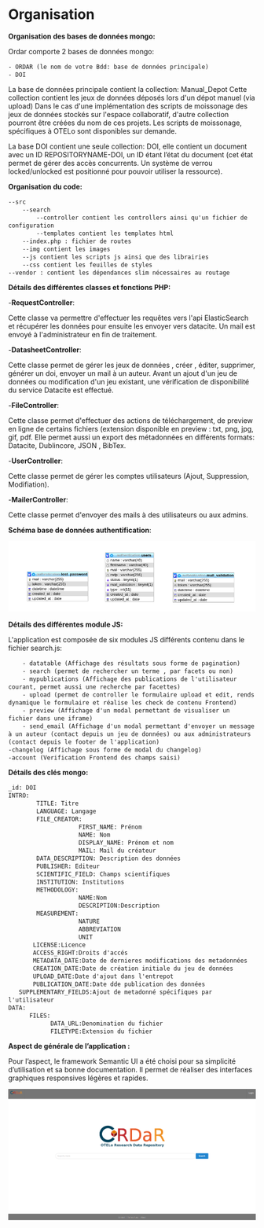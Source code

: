 # Organisation  


**Organisation des bases de données mongo:**

Ordar comporte 2 bases de données mongo:

    - ORDAR (le nom de votre Bdd: base de données principale)
    - DOI
    
 La base de données principale contient la collection: Manual_Depot 
 Cette collection contient les jeux de données déposés lors d'un dépot manuel (via upload)
 Dans le cas d'une implémentation des scripts de moissonage des jeux de données stockés sur l'espace collaboratif, d'autre collection pourront être créées du nom de ces projets. Les scripts de moissonage, spécifiques à OTELo sont disponibles sur demande.
 
 La base DOI contient une seule collection: DOI, elle contient un document avec un ID REPOSITORYNAME-DOI, un ID étant l’état du document (cet état permet de gérer des accès concurrents. Un système de verrou locked/unlocked est positionné pour pouvoir utiliser la ressource). 


**Organisation du code:**

    --src
        --search
            --controller contient les controllers ainsi qu'un fichier de configuration 
            --templates contient les templates html
        --index.php : fichier de routes
        --img contient les images 
        --js contient les scripts js ainsi que des librairies
        --css contient les feuilles de styles
    --vendor : contient les dépendances slim nécessaires au routage


**Détails des différentes classes et fonctions PHP:**

-**RequestController**: 

Cette classe va permettre d'effectuer les requêtes vers l'api ElasticSearch et récupérer les données pour ensuite les envoyer vers datacite. Un mail est envoyé à l'administrateur en fin de traitement.


-**DatasheetController**: 

Cette classe permet de gérer les jeux de données , créer , éditer, supprimer, générer un doi, envoyer un mail à un auteur.
Avant un ajout d'un jeu de données ou modification d'un jeu existant, une vérification de disponibilité du service Datacite est effectué.



-**FileController**: 

Cette classe permet d'effectuer des actions de téléchargement, de preview en ligne de certains fichiers (extension disponible en preview : txt, png, jpg, gif, pdf.
Elle permet aussi un export des métadonnées en différents formats: Datacite, Dublincore, JSON , BibTex.

-**UserController**: 

Cette classe permet de gérer les comptes utilisateurs (Ajout, Suppression, Modifiation).

-**MailerController**: 

Cette classe permet d'envoyer des mails à des utilisateurs ou aux admins.

**Schéma base de données authentification**:

![Alt text](/Img_doc/schema_auth.png?raw=true)


**Détails des différentes module JS:**
    
   L'application est composée de six modules JS différents contenu dans le fichier search.js:
        
        - datatable (Affichage des résultats sous forme de pagination)
        - search (permet de rechercher un terme , par facets ou non)
        - mypublications (Affichage des publications de l'utilisateur courant, permet aussi une recherche par facettes)
        - upload (permet de controller le formulaire upload et edit, rends dynamique le formulaire et réalise les check de contenu Frontend)
        - preview (Affichage d'un modal permettant de visualiser un fichier dans une iframe)
        - send_email (Affichage d'un modal permettant d'envoyer un message à un auteur (contact depuis un jeu de données) ou aux administrateurs (contact depuis le footer de l'application)
	-changelog (Affichage sous forme de modal du changelog)
	-account (Verification Frontend des champs saisi)
 **Détails des clés mongo:**
 
    _id: DOI
    INTRO:
            TITLE: Titre
            LANGUAGE: Langage
            FILE_CREATOR:   
                        FIRST_NAME: Prénom
                        NAME: Nom
                        DISPLAY_NAME: Prénom et nom
                        MAIL: Mail du créateur
            DATA_DESCRIPTION: Description des données
            PUBLISHER: Editeur
            SCIENTIFIC_FIELD: Champs scientifiques
            INSTITUTION: Institutions
            METHODOLOGY:
                        NAME:Nom
                        DESCRIPTION:Description
            MEASUREMENT:
                        NATURE
                        ABBREVIATION
                        UNIT
           LICENSE:Licence
           ACCESS_RIGHT:Droits d'accés
           METADATA_DATE:Date de dernieres modifications des metadonnées
           CREATION_DATE:Date de création initiale du jeu de données 
           UPLOAD_DATE:Date d'ajout dans l'entrepot
           PUBLICATION_DATE:Date dde publication des données
	   SUPPLEMENTARY_FIELDS:Ajout de metadonné spécifiques par l'utilisateur
    DATA:
          FILES:
                DATA_URL:Denomination du fichier
                FILETYPE:Extension du fichier


**Aspect de générale de l’application :**

Pour l’aspect, le framework Semantic UI a été choisi pour sa simplicité d’utilisation et sa bonne documentation. Il permet de réaliser des interfaces graphiques responsives légères et rapides.

![Alt text](/Img_doc/Ordar_accueil.png?raw=true)
